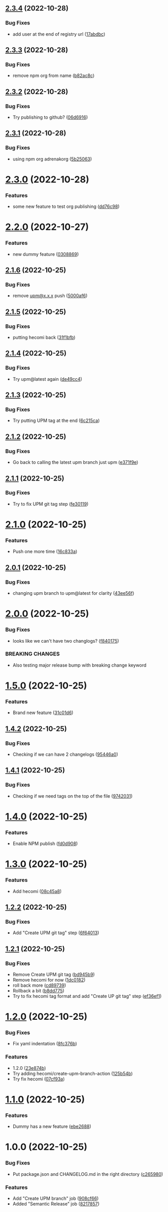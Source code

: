 ## [2.3.4](https://github.com/adrenak/upmtest/compare/v2.3.3...v2.3.4) (2022-10-28)


### Bug Fixes

* add user at the end of registry url ([17abdbc](https://github.com/adrenak/upmtest/commit/17abdbc47fa648c1c6c96c018d2dd3688ea8fb38))

## [2.3.3](https://github.com/adrenak/upmtest/compare/v2.3.2...v2.3.3) (2022-10-28)


### Bug Fixes

* remove npm org from name ([b82ac8c](https://github.com/adrenak/upmtest/commit/b82ac8ce650c709b5270f7689f902ba0770bc46f))

## [2.3.2](https://github.com/adrenak/upmtest/compare/v2.3.1...v2.3.2) (2022-10-28)


### Bug Fixes

* Try publishing to github? ([06d6916](https://github.com/adrenak/upmtest/commit/06d6916fac74bd88db746c91a31e8a0bff446319))

## [2.3.1](https://github.com/adrenak/upmtest/compare/v2.3.0...v2.3.1) (2022-10-28)


### Bug Fixes

* using npm org adrenakorg ([5b25063](https://github.com/adrenak/upmtest/commit/5b250639895f57dd34291f34c0dd16c9abe65436))

# [2.3.0](https://github.com/adrenak/upmtest/compare/v2.2.0...v2.3.0) (2022-10-28)


### Features

* some new feature to test org publishing ([dd76c98](https://github.com/adrenak/upmtest/commit/dd76c98848e71ff7cf9a5930a51d4e86f1dc8581))

# [2.2.0](https://github.com/adrenak/upmtest/compare/v2.1.6...v2.2.0) (2022-10-27)


### Features

* new dummy feature ([0308869](https://github.com/adrenak/upmtest/commit/03088699fb1842d06b4bce43c01afa7cc6208742))

## [2.1.6](https://github.com/adrenak/upmtest/compare/v2.1.5...v2.1.6) (2022-10-25)


### Bug Fixes

* remove upm@x.x.x push ([5000af6](https://github.com/adrenak/upmtest/commit/5000af69064103be5249eac3e48be736c935b7d0))

## [2.1.5](https://github.com/adrenak/upmtest/compare/v2.1.4...v2.1.5) (2022-10-25)


### Bug Fixes

* putting hecomi back ([31f1bfb](https://github.com/adrenak/upmtest/commit/31f1bfb41ff3f77c781e2117ac5941206df5e054))

## [2.1.4](https://github.com/adrenak/upmtest/compare/v2.1.3...v2.1.4) (2022-10-25)


### Bug Fixes

* Try upm@latest again ([de49cc4](https://github.com/adrenak/upmtest/commit/de49cc4747db5269e41b17da117dc8b6fac002e8))

## [2.1.3](https://github.com/adrenak/upmtest/compare/v2.1.2...v2.1.3) (2022-10-25)


### Bug Fixes

* Try putting UPM tag at the end ([6c215ca](https://github.com/adrenak/upmtest/commit/6c215ca4a24fa787277de5e365dea90d7a7e7c98))

## [2.1.2](https://github.com/adrenak/upmtest/compare/v2.1.1...v2.1.2) (2022-10-25)


### Bug Fixes

* Go back to calling the latest upm branch just upm ([e371f9e](https://github.com/adrenak/upmtest/commit/e371f9e80e78c729ad1704c289f7a17d0fbf64f4))

## [2.1.1](https://github.com/adrenak/upmtest/compare/v2.1.0...v2.1.1) (2022-10-25)


### Bug Fixes

* Try to fix UPM git tag step ([fe30119](https://github.com/adrenak/upmtest/commit/fe30119f511d8004c4ad7007f41ef16e3861ac2d))

# [2.1.0](https://github.com/adrenak/upmtest/compare/v2.0.1...v2.1.0) (2022-10-25)


### Features

* Push one more time ([16c833a](https://github.com/adrenak/upmtest/commit/16c833a691b79a4b7ea168783ee1714226e7bf90))

## [2.0.1](https://github.com/adrenak/upmtest/compare/v2.0.0...v2.0.1) (2022-10-25)


### Bug Fixes

* changing upm branch to upm@latest for clarity ([43ee56f](https://github.com/adrenak/upmtest/commit/43ee56f71c3d86750f15b731247b7db070b2dd85))

# [2.0.0](https://github.com/adrenak/upmtest/compare/v1.5.0...v2.0.0) (2022-10-25)


### Bug Fixes

* looks like we can't have two changlogs? ([f840175](https://github.com/adrenak/upmtest/commit/f840175b1ddad063f58a1a66b8d831495e1d190a))


### BREAKING CHANGES

* Also testing major release bump with breaking change keyword

# [1.5.0](https://github.com/adrenak/upmtest/compare/v1.4.2...v1.5.0) (2022-10-25)


### Features

* Brand new feature ([31c01d6](https://github.com/adrenak/upmtest/commit/31c01d63cd8e921e27025b17127663cafe62c161))

## [1.4.2](https://github.com/adrenak/upmtest/compare/v1.4.1...v1.4.2) (2022-10-25)


### Bug Fixes

* Checking if we can have 2 changelogs ([95446a0](https://github.com/adrenak/upmtest/commit/95446a0b92597a9a2d27a1011bd81582e6b47f5c))

## [1.4.1](https://github.com/adrenak/upmtest/compare/v1.4.0...v1.4.1) (2022-10-25)


### Bug Fixes

* Checking if we need tags on the top of the file ([9742031](https://github.com/adrenak/upmtest/commit/974203163cf50c61cec7965d951bc2f1d4040bf6))

# [1.4.0](https://github.com/adrenak/upmtest/compare/v1.3.0...v1.4.0) (2022-10-25)


### Features

* Enable NPM publish  ([fd0d908](https://github.com/adrenak/upmtest/commit/fd0d908e0c7887b4acdac3019eeb377dbd4d0849))

# [1.3.0](https://github.com/adrenak/upmtest/compare/v1.2.2...v1.3.0) (2022-10-25)


### Features

* Add hecomi ([08c45a8](https://github.com/adrenak/upmtest/commit/08c45a8108d43b64da988719a0131c149168869c))

## [1.2.2](https://github.com/adrenak/upmtest/compare/v1.2.1...v1.2.2) (2022-10-25)


### Bug Fixes

* Add "Create UPM git tag" step ([6f64013](https://github.com/adrenak/upmtest/commit/6f6401344a9640298924c06bf9d701a0adb86e37))

## [1.2.1](https://github.com/adrenak/upmtest/compare/v1.2.0...v1.2.1) (2022-10-25)


### Bug Fixes

* Remove Create UPM git tag ([bd945b9](https://github.com/adrenak/upmtest/commit/bd945b99bb3b58cf3a0fbe44d0307bb147804578))
* Remove hecomi for now ([1dc0182](https://github.com/adrenak/upmtest/commit/1dc01826be054dd9f39b84306bc3241ff350c6ce))
* roll back more ([cd89739](https://github.com/adrenak/upmtest/commit/cd897397b9338e6eedcc457b5cf5f13d4b86e7d1))
* Rollback a bit ([b8dd775](https://github.com/adrenak/upmtest/commit/b8dd775a0e50d034800c8af8fb740dcfa36e1d5c))
* Try to fix hecomi tag format and add "Create UP git tag" step ([ef36ef1](https://github.com/adrenak/upmtest/commit/ef36ef11edeb0cb6907bc1d57e05d572acdac12f))

# [1.2.0](https://github.com/adrenak/upmtest/compare/v1.1.0...v1.2.0) (2022-10-25)


### Bug Fixes

* Fix yaml indentation ([8fc376b](https://github.com/adrenak/upmtest/commit/8fc376b387bb26c7faf07b6f94d43c091530dfcf))


### Features

* 1.2.0 ([23e874b](https://github.com/adrenak/upmtest/commit/23e874b331ff60b864f7b98571ccddb5085f26ce))
* Try adding hecomi/create-upm-branch-action ([125b54b](https://github.com/adrenak/upmtest/commit/125b54bbb791fbad37274f629a40b6e4570a3227))
* Try fix hecomi ([07cf93a](https://github.com/adrenak/upmtest/commit/07cf93ae51e435da2818bcfd7d9272e3fe0ed862))

# [1.1.0](https://github.com/adrenak/upmtest/compare/v1.0.0...v1.1.0) (2022-10-25)


### Features

* Dummy has a new feature ([ebe2688](https://github.com/adrenak/upmtest/commit/ebe26882eae726880cc9e64d6270580ca10f61e3))

# 1.0.0 (2022-10-25)


### Bug Fixes

* Put package.json and CHANGELOG.md in the right directory ([c265980](https://github.com/adrenak/upmtest/commit/c2659802ce74f31dfe6bed94cb4fcc14fe237a1d))


### Features

* Add "Create UPM branch" job ([908cf66](https://github.com/adrenak/upmtest/commit/908cf66d6e2878dc240c821efab459f968f957f2))
* Added "Semantic Release" job ([8217857](https://github.com/adrenak/upmtest/commit/8217857d341ff14bac1cd84f90aaa0156c9aeff3))
